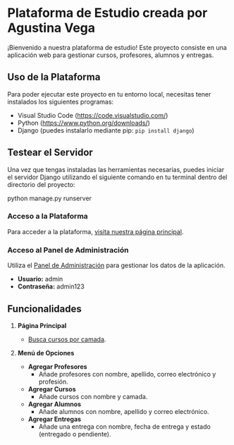 # Plataforma de Estudio creada por Agustina Vega

¡Bienvenido a nuestra plataforma de estudio! Este proyecto consiste en una aplicación web para gestionar cursos, profesores, alumnos y entregas.

## Uso de la Plataforma

Para poder ejecutar este proyecto en tu entorno local, necesitas tener instalados los siguientes programas:

- Visual Studio Code (https://code.visualstudio.com/)
- Python (https://www.python.org/downloads/)
- Django (puedes instalarlo mediante pip: `pip install django`)

## Testear el Servidor

Una vez que tengas instaladas las herramientas necesarias, puedes iniciar el servidor Django utilizando el siguiente comando en tu terminal dentro del directorio del proyecto:

python manage.py runserver
### Acceso a la Plataforma

Para acceder a la plataforma, [visita nuestra página principal](http://127.0.0.1:8000/).

### Acceso al Panel de Administración

Utiliza el [Panel de Administración](http://127.0.0.1:8000/admin/miapp/curso/) para gestionar los datos de la aplicación.

- **Usuario:** admin
- **Contraseña:** admin123

## Funcionalidades

1. **Página Principal**
   - [Busca cursos por camada](http://127.0.0.1:8000/).

2. **Menú de Opciones**
   - **Agregar Profesores**
     - Añade profesores con nombre, apellido, correo electrónico y profesión.
   - **Agregar Cursos**
     - Añade cursos con nombre y camada.
   - **Agregar Alumnos**
     - Añade alumnos con nombre, apellido y correo electrónico.
   - **Agregar Entregas**
     - Añade una entrega con nombre, fecha de entrega y estado (entregado o pendiente).

